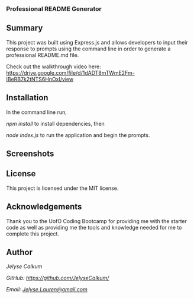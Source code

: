 ### Professional README Generator

## Summary

This project was built using Express.js and allows developers to input their response to prompts using the command line in order to generate a professional README.md file.

Check out the walkthrough video here: https://drive.google.com/file/d/1dADT8mTWmE2Fm-IBeRB7k2tNTS6HnOxI/view

## Installation

In the command line run,

*npm install* to install dependencies, then

*node index.js* to run the application and begin the prompts.

##  Screenshots

## License

This project is licensed under the MIT license.

## Acknowledgements

Thank you to the UofO Coding Bootcamp for providing me with the starter code as well as providing me the tools and knowledge needed for me to complete this project.

## Author

*Jelyse Calkum*

*GitHub: https://github.com/JelyseCalkum/*

*Email: Jelyse.Lauren@gmail.com*




